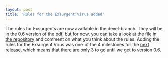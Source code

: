 ```yaml
---
layout: post
title: 'Rules for the Exsurgent Virus added'
---
```


The rules for Exsurgents are now available in the devel-branch. They will be in the 0.6 version of the pdf, but for now, you can take a look at the [file in the repository](https://github.com/gitkrax/epshoe/blob/devel/core/exsurgents.md) and comment on what you think about the rules. Adding the rules for the Exsurgent Virus was one of the 4 milestones for the [next release](https://github.com/gitkrax/epshoe/milestones/0.6), which means that there are only 3 to go until we get to version 0.6.

